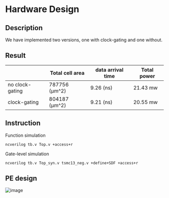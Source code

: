 # Hardware Design

## Description

We have implemented two versions, one with clock-gating and one without.

## Result
|                  | Total cell area | data arrival time |  Total power |
|  ----            | ----            | -----             | ----         |
| no clock-gating  | 787756  (µm^2)  | 9.26 (ns)         | 21.43 mw     |
| clock-gating     | 804187  (µm^2)  | 9.21 (ns)         | 20.55 mw     |

## Instruction
Function simulation
```
ncverilog tb.v Top.v +access+r
```
Gate-level simulation
```
ncverilog tb.v Top_syn.v tsmc13_neg.v +define+SDF +access+r
```

## PE design
![image](https://github.com/suchuankai/CNN-accelerator/assets/69788052/3e70f773-2572-415d-958e-0f11e18f5b98)

